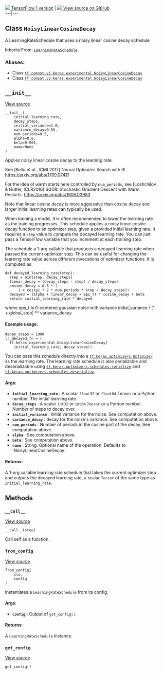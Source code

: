 [ ![](https://tensorflow.google.cn/images/tf_logo_32px.png) TensorFlow 1
version](/versions/r1.15/api_docs/python/tf/keras/experimental/NoisyLinearCosineDecay)
|  [ ![](https://tensorflow.google.cn/images/GitHub-Mark-32px.png) View source
on GitHub
](https://github.com/tensorflow/tensorflow/blob/r2.0/tensorflow/python/keras/optimizer_v2/learning_rate_schedule.py#L846-L978)  
---|---  
  
## Class `NoisyLinearCosineDecay`

A LearningRateSchedule that uses a noisy linear cosine decay schedule.

Inherits From:
[`LearningRateSchedule`](https://tensorflow.google.cn/api_docs/python/tf/keras/optimizers/schedules/LearningRateSchedule)

### Aliases:

  * Class [`tf.compat.v1.keras.experimental.NoisyLinearCosineDecay`](/api_docs/python/tf/keras/experimental/NoisyLinearCosineDecay)
  * Class [`tf.compat.v2.keras.experimental.NoisyLinearCosineDecay`](/api_docs/python/tf/keras/experimental/NoisyLinearCosineDecay)

## `__init__`

[View
source](https://github.com/tensorflow/tensorflow/blob/r2.0/tensorflow/python/keras/optimizer_v2/learning_rate_schedule.py#L849-L934)

    
    
    __init__(
        initial_learning_rate,
        decay_steps,
        initial_variance=1.0,
        variance_decay=0.55,
        num_periods=0.5,
        alpha=0.0,
        beta=0.001,
        name=None
    )
    

Applies noisy linear cosine decay to the learning rate.

See [Bello et al., ICML2017] Neural Optimizer Search with RL.
https://arxiv.org/abs/1709.07417

For the idea of warm starts here controlled by `num_periods`, see [Loshchilov
& Hutter, ICLR2016] SGDR: Stochastic Gradient Descent with Warm Restarts.
https://arxiv.org/abs/1608.03983

Note that linear cosine decay is more aggressive than cosine decay and larger
initial learning rates can typically be used.

When training a model, it is often recommended to lower the learning rate as
the training progresses. This schedule applies a noisy linear cosine decay
function to an optimizer step, given a provided initial learning rate. It
requires a `step` value to compute the decayed learning rate. You can just
pass a TensorFlow variable that you increment at each training step.

The schedule a 1-arg callable that produces a decayed learning rate when
passed the current optimizer step. This can be useful for changing the
learning rate value across different invocations of optimizer functions. It is
computed as:

    
    
    def decayed_learning_rate(step):
      step = min(step, decay_steps)
      linear_decay = (decay_steps - step) / decay_steps)
      cosine_decay = 0.5 * (
          1 + cos(pi * 2 * num_periods * step / decay_steps))
      decayed = (alpha + linear_decay + eps_t) * cosine_decay + beta
      return initial_learning_rate * decayed
    

where eps_t is 0-centered gaussian noise with variance initial_variance / (1 +
global_step) ** variance_decay

#### Example usage:

    
    
    decay_steps = 1000
    lr_decayed_fn = (
      tf.keras.experimental.NoisyLinearCosineDecay(
        initial_learning_rate, decay_steps))
    

You can pass this schedule directly into a
[`tf.keras.optimizers.Optimizer`](https://tensorflow.google.cn/api_docs/python/tf/keras/optimizers/Optimizer)
as the learning rate. The learning rate schedule is also serializable and
deserializable using
[`tf.keras.optimizers.schedules.serialize`](https://tensorflow.google.cn/api_docs/python/tf/keras/optimizers/schedules/serialize)
and
[`tf.keras.optimizers.schedules.deserialize`](https://tensorflow.google.cn/api_docs/python/tf/keras/optimizers/schedules/deserialize).

#### Args:

  * **`initial_learning_rate`** : A scalar `float32` or `float64` Tensor or a Python number. The initial learning rate.
  * **`decay_steps`** : A scalar `int32` or `int64` `Tensor` or a Python number. Number of steps to decay over.
  * **`initial_variance`** : initial variance for the noise. See computation above.
  * **`variance_decay`** : decay for the noise's variance. See computation above.
  * **`num_periods`** : Number of periods in the cosine part of the decay. See computation above.
  * **`alpha`** : See computation above.
  * **`beta`** : See computation above.
  * **`name`** : String. Optional name of the operation. Defaults to 'NoisyLinearCosineDecay'.

#### Returns:

A 1-arg callable learning rate schedule that takes the current optimizer step
and outputs the decayed learning rate, a scalar `Tensor` of the same type as
`initial_learning_rate`.

## Methods

### `__call__`

[View
source](https://github.com/tensorflow/tensorflow/blob/r2.0/tensorflow/python/keras/optimizer_v2/learning_rate_schedule.py#L936-L966)

    
    
    __call__(step)
    

Call self as a function.

### `from_config`

[View
source](https://github.com/tensorflow/tensorflow/blob/r2.0/tensorflow/python/keras/optimizer_v2/learning_rate_schedule.py#L50-L60)

    
    
    from_config(
        cls,
        config
    )
    

Instantiates a `LearningRateSchedule` from its config.

#### Args:

  * **`config`** : Output of `get_config()`.

#### Returns:

A `LearningRateSchedule` instance.

### `get_config`

[View
source](https://github.com/tensorflow/tensorflow/blob/r2.0/tensorflow/python/keras/optimizer_v2/learning_rate_schedule.py#L968-L978)

    
    
    get_config()
    

